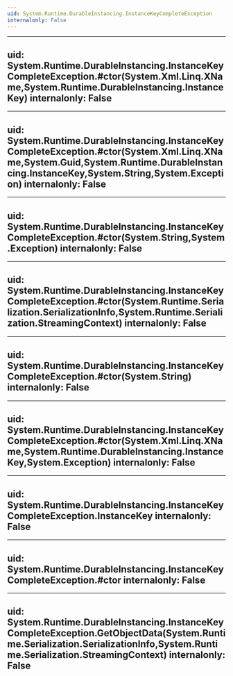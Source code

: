 ```yaml
---
uid: System.Runtime.DurableInstancing.InstanceKeyCompleteException
internalonly: False
---
```


---
uid: System.Runtime.DurableInstancing.InstanceKeyCompleteException.#ctor(System.Xml.Linq.XName,System.Runtime.DurableInstancing.InstanceKey)
internalonly: False
---

---
uid: System.Runtime.DurableInstancing.InstanceKeyCompleteException.#ctor(System.Xml.Linq.XName,System.Guid,System.Runtime.DurableInstancing.InstanceKey,System.String,System.Exception)
internalonly: False
---

---
uid: System.Runtime.DurableInstancing.InstanceKeyCompleteException.#ctor(System.String,System.Exception)
internalonly: False
---

---
uid: System.Runtime.DurableInstancing.InstanceKeyCompleteException.#ctor(System.Runtime.Serialization.SerializationInfo,System.Runtime.Serialization.StreamingContext)
internalonly: False
---

---
uid: System.Runtime.DurableInstancing.InstanceKeyCompleteException.#ctor(System.String)
internalonly: False
---

---
uid: System.Runtime.DurableInstancing.InstanceKeyCompleteException.#ctor(System.Xml.Linq.XName,System.Runtime.DurableInstancing.InstanceKey,System.Exception)
internalonly: False
---

---
uid: System.Runtime.DurableInstancing.InstanceKeyCompleteException.InstanceKey
internalonly: False
---

---
uid: System.Runtime.DurableInstancing.InstanceKeyCompleteException.#ctor
internalonly: False
---

---
uid: System.Runtime.DurableInstancing.InstanceKeyCompleteException.GetObjectData(System.Runtime.Serialization.SerializationInfo,System.Runtime.Serialization.StreamingContext)
internalonly: False
---
